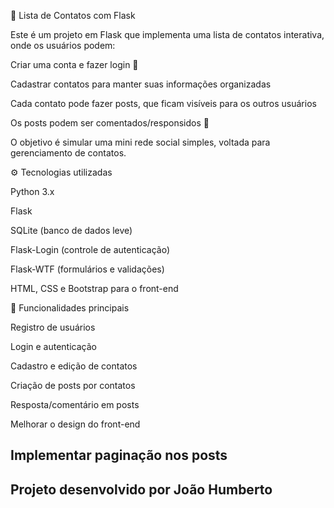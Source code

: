 📒 Lista de Contatos com Flask

Este é um projeto em Flask que implementa uma lista de contatos interativa, onde os usuários podem:

Criar uma conta e fazer login 🔑

Cadastrar contatos para manter suas informações organizadas

Cada contato pode fazer posts, que ficam visíveis para os outros usuários

Os posts podem ser comentados/responsidos 💬

O objetivo é simular uma mini rede social simples, voltada para gerenciamento de contatos.

⚙️ Tecnologias utilizadas

Python 3.x

Flask

SQLite
 (banco de dados leve)

Flask-Login
 (controle de autenticação)

Flask-WTF
 (formulários e validações)

HTML, CSS e Bootstrap para o front-end

🔑 Funcionalidades principais

 Registro de usuários

 Login e autenticação

 Cadastro e edição de contatos

 Criação de posts por contatos

 Resposta/comentário em posts

 Melhorar o design do front-end

 Implementar paginação nos posts
---------------------------------------
Projeto desenvolvido por João Humberto
---------------------------------------
